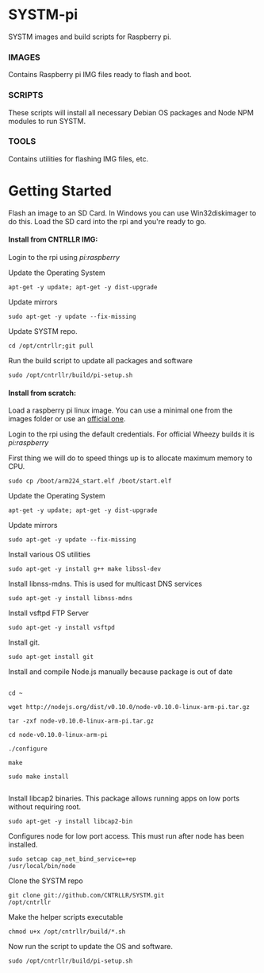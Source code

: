 SYSTM-pi
=======

SYSTM images and build scripts for Raspberry pi.

<h3>IMAGES</h3>
Contains Raspberry pi IMG files ready to flash and boot.

<h3>SCRIPTS</h3>
These scripts will install all necessary Debian OS packages and Node NPM modules to run SYSTM.

<h3>TOOLS</h3>
Contains utilities for flashing IMG files, etc.

<h1>Getting Started</h1>

Flash an image to an SD Card. In Windows you can use Win32diskimager to do this. Load the SD card into the rpi and you're ready to go.

<h4>Install from CNTRLLR IMG:</h4>
Login to the rpi using <i>pi:raspberry</i>

Update the Operating System

<code>apt-get -y update; apt-get -y dist-upgrade</code>

Update mirrors

<code>sudo apt-get -y update --fix-missing</code>

Update SYSTM repo.

<code>cd /opt/cntrllr;git pull</code>

Run the build script to update all packages and software

<code>sudo /opt/cntrllr/build/pi-setup.sh</code>

<h4>Install from scratch:</h4>
Load a raspberry pi linux image. You can use a minimal one from the images folder or use an <a href="http://www.raspberrypi.org/downloads">official one</a>. 

Login to the rpi using the default credentials. For official Wheezy builds it is <i>pi:raspberry</i>

First thing we will do to speed things up is to allocate maximum memory to CPU.

<code>sudo cp /boot/arm224_start.elf /boot/start.elf</code>

Update the Operating System

<code>apt-get -y update; apt-get -y dist-upgrade</code>

Update mirrors

<code>sudo apt-get -y update --fix-missing</code>

Install various OS utilities

<code>sudo apt-get -y install g++ make libssl-dev</code>

Install libnss-mdns. This is used for multicast DNS services

<code>sudo apt-get -y install libnss-mdns</code>

Install vsftpd FTP Server

<code>sudo apt-get -y install vsftpd</code>

Install git.

<code>sudo apt-get install git</code>

Install and compile Node.js manually because package is out of date

<code>
cd ~<br/>
wget http://nodejs.org/dist/v0.10.0/node-v0.10.0-linux-arm-pi.tar.gz<br/>
tar -zxf node-v0.10.0-linux-arm-pi.tar.gz<br/>
cd node-v0.10.0-linux-arm-pi<br/>
./configure<br/>
make<br/>
sudo make install<br/>
</code>

Install libcap2 binaries. This package allows running apps on low ports without requiring root.

<code>sudo apt-get -y install libcap2-bin</code>

Configures node for low port access. This must run after node has been installed.

<code>sudo setcap cap_net_bind_service=+ep /usr/local/bin/node</code>

Clone the SYSTM repo

<code>git clone git://github.com/CNTRLLR/SYSTM.git /opt/cntrllr</code>

Make the helper scripts executable

<code>chmod u+x /opt/cntrllr/build/*.sh</code>

Now run the script to update the OS and software.

<code>sudo /opt/cntrllr/build/pi-setup.sh</code>
